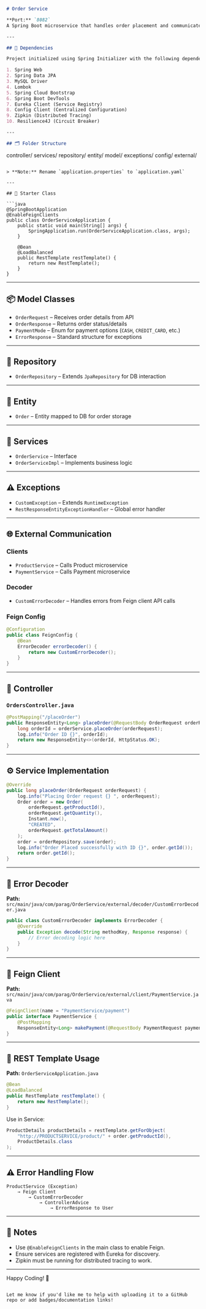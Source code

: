 ```markdown
# Order Service

**Port:** `8082`  
A Spring Boot microservice that handles order placement and communicates with Product and Payment services via Feign Clients and REST templates.

---

## 🧰 Dependencies

Project initialized using Spring Initializer with the following dependencies:

1. Spring Web  
2. Spring Data JPA  
3. MySQL Driver  
4. Lombok  
5. Spring Cloud Bootstrap  
6. Spring Boot DevTools  
7. Eureka Client (Service Registry)  
8. Config Client (Centralized Configuration)  
9. Zipkin (Distributed Tracing)  
10. Resilience4J (Circuit Breaker)

---

## 🗂 Folder Structure

```
controller/
services/
repository/
entity/
model/
exceptions/
config/
external/
```

> **Note:** Rename `application.properties` to `application.yaml`

---

## 🚀 Starter Class

```java
@SpringBootApplication
@EnableFeignClients
public class OrderServiceApplication {
    public static void main(String[] args) {
        SpringApplication.run(OrderServiceApplication.class, args);
    }

    @Bean
    @LoadBalanced
    public RestTemplate restTemplate() {
        return new RestTemplate();
    }
}
```

---

## 📦 Model Classes

- `OrderRequest` – Receives order details from API
- `OrderResponse` – Returns order status/details
- `PaymentMode` – Enum for payment options (`CASH`, `CREDIT_CARD`, etc.)
- `ErrorResponse` – Standard structure for exceptions

---

## 🧾 Repository

- `OrderRepository` – Extends `JpaRepository` for DB interaction

---

## 📄 Entity

- `Order` – Entity mapped to DB for order storage

---

## 💼 Services

- `OrderService` – Interface
- `OrderServiceImpl` – Implements business logic

---

## ⚠️ Exceptions

- `CustomException` – Extends `RuntimeException`
- `RestResponseEntityExceptionHandler` – Global error handler

---

## 🌐 External Communication

### Clients

- `ProductService` – Calls Product microservice
- `PaymentService` – Calls Payment microservice

### Decoder

- `CustomErrorDecoder` – Handles errors from Feign client API calls

### Feign Config

```java
@Configuration
public class FeignConfig {
    @Bean
    ErrorDecoder errorDecoder() {
        return new CustomErrorDecoder();
    }
}
```

---

## 🧩 Controller

### `OrdersController.java`

```java
@PostMapping("/placeOrder")
public ResponseEntity<Long> placeOrder(@RequestBody OrderRequest orderRequest) {
    long orderId = orderService.placeOrder(orderRequest);
    log.info("Order ID {}", orderId);
    return new ResponseEntity<>(orderId, HttpStatus.OK);
}
```

---

## ⚙️ Service Implementation

```java
@Override
public long placeOrder(OrderRequest orderRequest) {
    log.info("Placing Order request {} ", orderRequest);
    Order order = new Order(
        orderRequest.getProductId(),
        orderRequest.getQuantity(),
        Instant.now(),
        "CREATED",
        orderRequest.getTotalAmount()
    );
    order = orderRepository.save(order);
    log.info("Order Placed successfully with ID {}", order.getId());
    return order.getId();
}
```

---

## 🔁 Error Decoder

**Path:** `src/main/java/com/parag/OrderService/external/decoder/CustomErrorDecoder.java`

```java
public class CustomErrorDecoder implements ErrorDecoder {
    @Override
    public Exception decode(String methodKey, Response response) {
        // Error decoding logic here
    }
}
```

---

## 📡 Feign Client

**Path:** `src/main/java/com/parag/OrderService/external/client/PaymentService.java`

```java
@FeignClient(name = "PaymentService/payment")
public interface PaymentService {
    @PostMapping
    ResponseEntity<Long> makePayment(@RequestBody PaymentRequest paymentRequest);
}
```

---

## 🔗 REST Template Usage

**Path:** `OrderServiceApplication.java`

```java
@Bean
@LoadBalanced
public RestTemplate restTemplate() {
    return new RestTemplate();
}
```

Use in Service:

```java
ProductDetails productDetails = restTemplate.getForObject(
    "http://PRODUCTSERVICE/product/" + order.getProductId(),
    ProductDetails.class
);
```

---

## ⚠️ Error Handling Flow

```
ProductService (Exception) 
    → Feign Client 
        → CustomErrorDecoder 
            → ControllerAdvice 
                → ErrorResponse to User
```

---

## 📌 Notes

- Use `@EnableFeignClients` in the main class to enable Feign.
- Ensure services are registered with Eureka for discovery.
- Zipkin must be running for distributed tracing to work.

---

Happy Coding! 🎉
```

Let me know if you'd like me to help with uploading it to a GitHub repo or add badges/documentation links!
